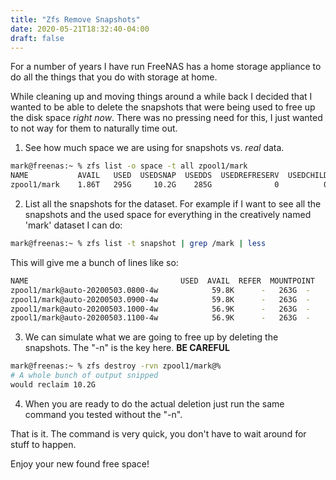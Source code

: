 ```yaml
---
title: "Zfs Remove Snapshots"
date: 2020-05-21T18:32:40-04:00
draft: false
---
```


For a number of years I have run FreeNAS has a home storage appliance to do all the things that you do with storage at home.

While cleaning up and moving things around a while back I decided that I wanted to be able to delete the snapshots that were being used to free up the disk space *right now*. There was no pressing need for this, I just wanted to not way for them to naturally time out.

1. See how much space we are using for snapshots vs. *real* data.
```bash
mark@freenas:~ % zfs list -o space -t all zpool1/mark
NAME           AVAIL   USED  USEDSNAP  USEDDS  USEDREFRESERV  USEDCHILD
zpool1/mark    1.86T   295G     10.2G    285G              0          0
```

2. List all the snapshots for the dataset. For example if I want to see all the snapshots and the used space for everything in the creatively named 'mark' dataset I can do:
```bash
mark@freenas:~ % zfs list -t snapshot | grep /mark | less
```
This will give me a bunch of lines like so:
```bash
NAME                                  USED  AVAIL  REFER  MOUNTPOINT
zpool1/mark@auto-20200503.0800-4w            59.8K      -   263G  -
zpool1/mark@auto-20200503.0900-4w            59.8K      -   263G  -
zpool1/mark@auto-20200503.1000-4w            56.9K      -   263G  -
zpool1/mark@auto-20200503.1100-4w            56.9K      -   263G  -
```
3. We can simulate what we are going to free up by deleting the snapshots. The "-n" is the key here. **BE CAREFUL**
```bash
mark@freenas:~ % zfs destroy -rvn zpool1/mark@%
# A whole bunch of output snipped
would reclaim 10.2G
```
4. When you are ready to do the actual deletion just run the same command you tested without the "-n".

That is it. The command is very quick, you don't have to wait around for stuff to happen.

Enjoy your new found free space!